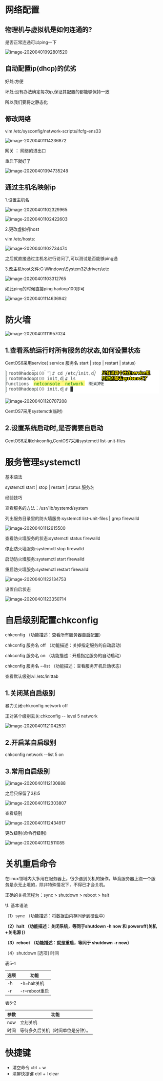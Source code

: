 # 网络配置

## 物理机与虚拟机是如何连通的?

是否正常连通可以ping一下

![image-20200401092801520](https://sumomoriaty.oss-cn-beijing.aliyuncs.com/image-20200401092801520.png)

## 自动配置ip(dhcp)的优劣

好处:方便

坏处:没有办法确定每次ip,保证其配置的都能够保持一致

所以我们要将之静态化

## 修改网络

vim /etc/sysconfig/network-scripts/ifcfg-ens33 

![image-20200401114236872](https://sumomoriaty.oss-cn-beijing.aliyuncs.com/image-20200401114236872.png)

网关 ： 网络的进出口

重启下就好了

![image-20200401094735248](https://sumomoriaty.oss-cn-beijing.aliyuncs.com/image-20200401094735248.png)

## 通过主机名映射ip

1.设置主机名

![image-20200401102329965](https://sumomoriaty.oss-cn-beijing.aliyuncs.com/image-20200401102329965-1585712624852.png)

![image-20200401102422603](https://sumomoriaty.oss-cn-beijing.aliyuncs.com/image-20200401102422603.png)



2.更改虚拟机host

vim /etc/hosts:

![image-20200401102734474](https://sumomoriaty.oss-cn-beijing.aliyuncs.com/image-20200401102734474.png)

之后就直接通过主机名进行访问了,可以测试是否能够ping通

3.改主机host文件:C:\Windows\System32\drivers\etc

![image-20200401103312765](https://sumomoriaty.oss-cn-beijing.aliyuncs.com/image-20200401103312765.png)

如此ping的时候直接ping hadoop100即可

![image-20200401114636942](https://sumomoriaty.oss-cn-beijing.aliyuncs.com/image-20200401114636942.png)

# 防火墙

![image-20200401111957024](https://sumomoriaty.oss-cn-beijing.aliyuncs.com/image-20200401111957024.png)

## 1.查看系统运行时所有服务的状态,如何设置状态

CentOS6采用service( service 服务名 start | stop | restart | status)

![image-20200401120613847](20-04-01.assets/image-20200401120613847.png)

![image-20200401120707208](https://sumomoriaty.oss-cn-beijing.aliyuncs.com/image-20200401120707208.png)

CentOS7采用systemctl(临时)

## 2.设置系统启动时,是否需要自启动

CentOS6采用chkconfig,CentOS7采用systemctl list-unit-files

# 服务管理systemctl

基本语法

systemctl start | stop | restart | status   服务名

经验技巧

查看服务的方法：/usr/lib/systemd/system  

列出服务目录里的防火墙服务:systemctl list-unit-files | grep firewalld

![image-20200401112615500](https://sumomoriaty.oss-cn-beijing.aliyuncs.com/image-20200401112615500-1585711625169.png)

查看防火墙服务的状态:systemctl status firewalld

停止防火墙服务:systemctl stop firewalld

启动防火墙服务:systemctl start firewalld

重启防火墙服务:systemctl restart firewalld 

![image-20200401122134753](https://sumomoriaty.oss-cn-beijing.aliyuncs.com/image-20200401122134753.png)

设置自启状态

![image-20200401123350714](https://sumomoriaty.oss-cn-beijing.aliyuncs.com/image-20200401123350714.png)

# 自启级别配置chkconfig

chkconfig           （功能描述：查看所有服务器自启配置）

chkconfig 服务名 off  （功能描述：关掉指定服务的自动启动）

chkconfig 服务名 on  （功能描述：开启指定服务的自动启动）

chkconfig 服务名 --list （功能描述：查看服务开机启动状态）

查看默认级别:vi /etc/inittab

## 1.关闭某自启级别

暴力关闭:chkconfig network off

正对某个级别去关:chkconfig -- level 5 network

![image-20200401121042531](https://sumomoriaty.oss-cn-beijing.aliyuncs.com/image-20200401121042531.png)

## 2.开启某自启级别

chkconfig network --list 5 on

## 3.常用自启级别

![image-20200401112130888](https://sumomoriaty.oss-cn-beijing.aliyuncs.com/image-20200401112130888.png)

之后只保留了3和5

![image-20200401112303807](https://sumomoriaty.oss-cn-beijing.aliyuncs.com/image-20200401112303807.png)

查看级别

![image-20200401112434917](https://sumomoriaty.oss-cn-beijing.aliyuncs.com/image-20200401112434917.png)

更改级别(命令行级别)

![image-20200401112511085](https://sumomoriaty.oss-cn-beijing.aliyuncs.com/image-20200401112511085.png)

# 关机重启命令

在linux领域内大多用在服务器上，很少遇到关机的操作。毕竟服务器上跑一个服务是永无止境的，除非特殊情况下，不得已才会关机。

正确的关机流程为：sync > shutdown > reboot > halt

\1. 基本语法

（1）sync          （功能描述：将数据由内存同步到硬盘中）

**（2）halt           （功能描述：关闭系统，等同于shutdown -h now 和 poweroff(关机+关电源 )）**

**（3）reboot         （功能描述：就是重启，等同于 shutdown -r now）**

（4）shutdown [选项] 时间

表5-1

| 选项 | 功能          |
| ---- | ------------- |
| -h   | -h=halt关机   |
| -r   | -r=reboot重启 |

表5-2

| 参数 | 功能                               |
| ---- | ---------------------------------- |
| now  | 立刻关机                           |
| 时间 | 等待多久后关机（时间单位是分钟）。 |

# 快捷键

- 清空命令 ctrl + w 
- 清屏快捷键 ctrl + l clear 